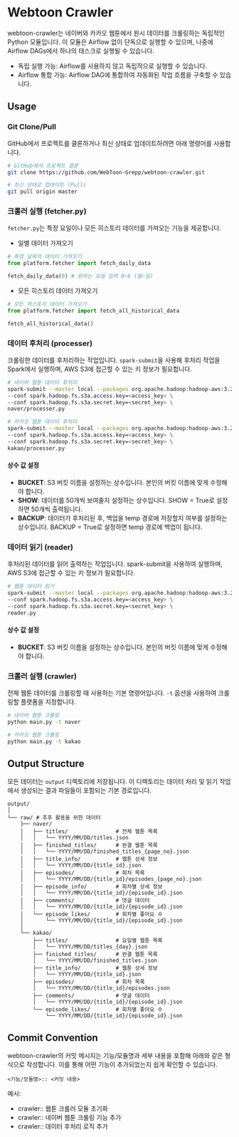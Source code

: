 # Webtoon Crawler
webtoon-crawler는 네이버와 카카오 웹툰에서 원시 데이터를 크롤링하는 독립적인 Python 모듈입니다. 이 모듈은 Airflow 없이 단독으로 실행할 수 있으며, 나중에 Airflow DAGs에서 하나의 태스크로 실행될 수 있습니다.

- 독립 실행 가능: Airflow를 사용하지 않고 독립적으로 실행할 수 있습니다.
- Airflow 통합 가능: Airflow DAG에 통합하여 자동화된 작업 흐름을 구축할 수 있습니다.

## Usage

### Git Clone/Pull
GitHub에서 프로젝트를 클론하거나 최신 상태로 업데이트하려면 아래 명령어를 사용합니다.

```bash
# GitHub에서 프로젝트 클론
git clone https://github.com/WebToon-Grepp/webtoon-crawler.git

# 최신 상태로 업데이트 (Pull)
git pull origin master
```

### 크롤러 실행 (fetcher.py)
`fetcher.py`는 특정 요일이나 모든 히스토리 데이터를 가져오는 기능을 제공합니다.

- 일별 데이터 가져오기
```python
# 특정 날짜의 데이터 가져오기
from platform.fetcher import fetch_daily_data

fetch_daily_data(0) # 원하는 요일 입력 0~6 (월~일)
```
- 모든 히스토리 데이터 가져오기
```python
# 모든 히스토리 데이터 가져오기
from platform.fetcher import fetch_all_historical_data

fetch_all_historical_data()
```

### 데이터 후처리 (processer)
크롤링한 데이터를 후처리하는 작업입니다. `spark-submit`을 사용해 후처리 작업을 Spark에서 실행하며, AWS S3에 접근할 수 있는 키 정보가 필요합니다.

```bash
# 네이버 웹툰 데이터 후처리
spark-submit --master local --packages org.apache.hadoop:hadoop-aws:3.2.2 \
--conf spark.hadoop.fs.s3a.access.key=<access_key> \
--conf spark.hadoop.fs.s3a.secret.key=<secret_key> \
naver/processer.py

# 카카오 웹툰 데이터 후처리
spark-submit --master local --packages org.apache.hadoop:hadoop-aws:3.2.2 \
--conf spark.hadoop.fs.s3a.access.key=<access_key> \
--conf spark.hadoop.fs.s3a.secret.key=<secret_key> \
kakao/processer.py
```
#### 상수 값 설정
- **BUCKET**: S3 버킷 이름을 설정하는 상수입니다. 본인의 버킷 이름에 맞게 수정해야 합니다.
- **SHOW**: 데이터를 50개씩 보여줄지 설정하는 상수입니다. SHOW = True로 설정하면 50개씩 출력됩니다.
- **BACKUP**: 데이터가 후처리된 후, 백업을 temp 경로에 저장할지 여부를 설정하는 상수입니다. BACKUP = True로 설정하면 temp 경로에 백업이 됩니다.

### 데이터 읽기 (reader)
후처리된 데이터를 읽어 출력하는 작업입니다. spark-submit을 사용하여 실행하며, AWS S3에 접근할 수 있는 키 정보가 필요합니다.

```bash
# 웹툰 데이터 읽기
spark-submit --master local --packages org.apache.hadoop:hadoop-aws:3.2.2 \
--conf spark.hadoop.fs.s3a.access.key=<access_key> \
--conf spark.hadoop.fs.s3a.secret.key=<secret_key> \
reader.py
```
#### 상수 값 설정
- **BUCKET**: S3 버킷 이름을 설정하는 상수입니다. 본인의 버킷 이름에 맞게 수정해야 합니다.

### 크롤러 실행 (crawler)
전체 웹툰 데이터를 크롤링할 때 사용하는 기본 명령어입니다. `-t` 옵션을 사용하여 크롤링할 플랫폼을 지정합니다.

```bash
# 네이버 웹툰 크롤링
python main.py -t naver

# 카카오 웹툰 크롤링
python main.py -t kakao
```

## Output Structure
모든 데이터는 `output` 디렉토리에 저장됩니다. 이 디렉토리는 데이터 처리 및 읽기 작업에서 생성되는 결과 파일들이 포함되는 기본 경로입니다. 

```plaintext
output/
│
└── raw/ # 추후 활용을 위한 데이터
    ├── naver/
    │   ├── titles/               # 전체 웹툰 목록
    │   │   └── YYYY/MM/DD/titles.json
    │   ├── finished_titles/      # 완결 웹툰 목록
    │   │   └── YYYY/MM/DD/finished_titles_{page_no}.json
    │   ├── title_info/           # 웹툰 상세 정보
    │   │   └── YYYY/MM/DD/{title_id}.json
    │   ├── episodes/             # 회차 목록
    │   │   └── YYYY/MM/DD/{title_id}/episodes_{page_no}.json
    │   ├── episode_info/         # 회차별 상세 정보
    │   │   └── YYYY/MM/DD/{title_id}/{episode_id}.json
    │   ├── comments/             # 댓글 데이터
    │   │   └── YYYY/MM/DD/{title_id}/{episode_id}.json
    │   └── episode_likes/        # 회차별 좋아요 수
    │       └── YYYY/MM/DD/{title_id}/{episode_id}.json
    │
    └── kakao/
        ├── titles/               # 요일별 웹툰 목록
        │   └── YYYY/MM/DD/titles_{day}.json
        ├── finished_titles/      # 완결 웹툰 목록
        │   └── YYYY/MM/DD/finished_titles.json
        ├── title_info/           # 웹툰 상세 정보
        │   └── YYYY/MM/DD/{title_id}.json
        ├── episodes/             # 회차 목록
        │   └── YYYY/MM/DD/{title_id}/episodes.json
        ├── comments/             # 댓글 데이터
        │   └── YYYY/MM/DD/{title_id}/{episode_id}.json
        └── episode_likes/        # 회차별 좋아요 수
            └── YYYY/MM/DD/{title_id}/{episode_id}.json
```

## Commit Convention
webtoon-crawler의 커밋 메시지는 기능/모듈명과 세부 내용을 포함해 아래와 같은 형식으로 작성합니다. 이를 통해 어떤 기능이 추가되었는지 쉽게 확인할 수 있습니다.

```
<기능/모듈명>:: <커밋 내용>
```

예시:
- crawler:: 웹툰 크롤러 모듈 초기화
- crawler:: 네이버 웹툰 크롤링 기능 추가
- crawler:: 데이터 후처리 로직 추가

